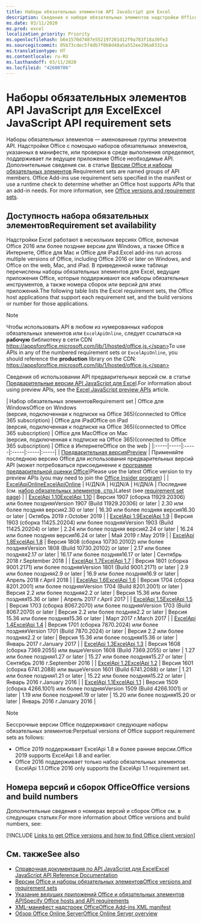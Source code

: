 ```yaml
---
title: Наборы обязательных элементов API JavaScript для Excel
description: Сведения о наборе обязательных элементов надстройки Office для сборок Excel
ms.date: 03/11/2020
ms.prod: excel
localization_priority: Priority
ms.openlocfilehash: b6e1570d7487e552197201d12f9a783f18a30fe3
ms.sourcegitcommit: 05b73cdec5f4db7f0b8d48a5a552ee296a0332ca
ms.translationtype: HT
ms.contentlocale: ru-RU
ms.lasthandoff: 03/11/2020
ms.locfileid: "42600706"
---
```

# <a name="excel-javascript-api-requirement-sets"></a><span data-ttu-id="1c155-103">Наборы обязательных элементов API JavaScript для Excel</span><span class="sxs-lookup"><span data-stu-id="1c155-103">Excel JavaScript API requirement sets</span></span>

<span data-ttu-id="1c155-p101">Наборы обязательных элементов — именованные группы элементов API. Надстройки Office с помощью наборов обязательных элементов, указанных в манифесте, или проверки в среде выполнения определяют, поддерживает ли ведущее приложение Office необходимые API. Дополнительные сведения см. в статье [Версии Office и наборы обязательных элементов](../../develop/office-versions-and-requirement-sets.md).</span><span class="sxs-lookup"><span data-stu-id="1c155-p101">Requirement sets are named groups of API members. Office Add-ins use requirement sets specified in the manifest or use a runtime check to determine whether an Office host supports APIs that an add-in needs. For more information, see [Office versions and requirement sets](../../develop/office-versions-and-requirement-sets.md).</span></span>

## <a name="requirement-set-availability"></a><span data-ttu-id="1c155-107">Доступность набора обязательных элементов</span><span class="sxs-lookup"><span data-stu-id="1c155-107">Requirement set availability</span></span>

<span data-ttu-id="1c155-108">Надстройки Excel работают в нескольких версиях Office, включая Office 2016 или более поздние версии для Windows, а также Office в Интернете, Office для Mac и Office для iPad.</span><span class="sxs-lookup"><span data-stu-id="1c155-108">Excel add-ins run across multiple versions of Office, including Office 2016 or later on Windows, and Office on the web, Mac, and iPad.</span></span> <span data-ttu-id="1c155-109">В приведенной ниже таблице перечислены наборы обязательных элементов для Excel, ведущие приложения Office, которые поддерживают все наборы обязательных инструментов, а также номера сборок или версий для этих приложений.</span><span class="sxs-lookup"><span data-stu-id="1c155-109">The following table lists the Excel requirement sets, the Office host applications that support each requirement set, and the build versions or number for those applications.</span></span>

> [!NOTE]
> <span data-ttu-id="1c155-110">Чтобы использовать API в любом из нумерованных наборов обязательных элементов или `ExcelApiOnline`, следует ссылаться на **рабочую** библиотеку в сети CDN https://appsforoffice.microsoft.com/lib/1/hosted/office.js.</span><span class="sxs-lookup"><span data-stu-id="1c155-110">To use APIs in any of the numbered requirement sets or `ExcelApiOnline`, you should reference the **production** library on the CDN: https://appsforoffice.microsoft.com/lib/1/hosted/office.js.</span></span>
>
> <span data-ttu-id="1c155-111">Сведения об использовании API предварительных версий см. в статье [Предварительные версии API JavaScript для Excel](excel-preview-apis.md).</span><span class="sxs-lookup"><span data-stu-id="1c155-111">For information about using preview APIs, see the [Excel JavaScript preview APIs](excel-preview-apis.md) article.</span></span>

|  <span data-ttu-id="1c155-112">Набор обязательных элементов</span><span class="sxs-lookup"><span data-stu-id="1c155-112">Requirement set</span></span>  |  <span data-ttu-id="1c155-113">Office для Windows</span><span class="sxs-lookup"><span data-stu-id="1c155-113">Office on Windows</span></span><br><span data-ttu-id="1c155-114">(версия, подключенная к подписке на Office 365)</span><span class="sxs-lookup"><span data-stu-id="1c155-114">(connected to Office 365 subscription)</span></span>  |  <span data-ttu-id="1c155-115">Office для iPad</span><span class="sxs-lookup"><span data-stu-id="1c155-115">Office on iPad</span></span><br><span data-ttu-id="1c155-116">(версия, подключенная к подписке на Office 365)</span><span class="sxs-lookup"><span data-stu-id="1c155-116">(connected to Office 365 subscription)</span></span>  |  <span data-ttu-id="1c155-117">Office для Mac</span><span class="sxs-lookup"><span data-stu-id="1c155-117">Office on Mac</span></span><br><span data-ttu-id="1c155-118">(версия, подключенная к подписке на Office 365)</span><span class="sxs-lookup"><span data-stu-id="1c155-118">(connected to Office 365 subscription)</span></span>  | <span data-ttu-id="1c155-119">Office в Интернете</span><span class="sxs-lookup"><span data-stu-id="1c155-119">Office on the web</span></span> |
|:-----|-----|:-----|:-----|:-----|:-----|
| [<span data-ttu-id="1c155-120">Предварительная версия</span><span class="sxs-lookup"><span data-stu-id="1c155-120">Preview</span></span>](excel-preview-apis.md)  | <span data-ttu-id="1c155-121">Применяйте последнюю версию Office для использования предварительных версий API (может потребоваться присоединение к [программе предварительной оценки Office](https://products.office.com/office-insider))</span><span class="sxs-lookup"><span data-stu-id="1c155-121">Please use the latest Office version to try preview APIs (you may need to join the [Office Insider program](https://products.office.com/office-insider))</span></span> |
| [<span data-ttu-id="1c155-122">ExcelApiOnline</span><span class="sxs-lookup"><span data-stu-id="1c155-122">ExcelApiOnline</span></span>](excel-api-online-requirement-set.md) | <span data-ttu-id="1c155-123">Н/Д</span><span class="sxs-lookup"><span data-stu-id="1c155-123">N/A</span></span> | <span data-ttu-id="1c155-124">Н/Д</span><span class="sxs-lookup"><span data-stu-id="1c155-124">N/A</span></span> | <span data-ttu-id="1c155-125">Н/Д</span><span class="sxs-lookup"><span data-stu-id="1c155-125">N/A</span></span> | <span data-ttu-id="1c155-126">Последние (см. [набор обязательных элементов, стр.](./excel-api-online-requirement-set.md))</span><span class="sxs-lookup"><span data-stu-id="1c155-126">Latest (see [requirement set page](./excel-api-online-requirement-set.md))</span></span> |
| [<span data-ttu-id="1c155-127">ExcelApi 1.10</span><span class="sxs-lookup"><span data-stu-id="1c155-127">ExcelApi 1.10</span></span>](excel-api-1-10-requirement-set.md) | <span data-ttu-id="1c155-128">Версия 1907 (сборка 11929.20306) или более поздняя</span><span class="sxs-lookup"><span data-stu-id="1c155-128">Version 1907 (Build 11929.20306) or later</span></span> | <span data-ttu-id="1c155-129">2.30 или более поздняя версия</span><span class="sxs-lookup"><span data-stu-id="1c155-129">2.30 or later</span></span> | <span data-ttu-id="1c155-130">16.30 или более поздняя версия</span><span class="sxs-lookup"><span data-stu-id="1c155-130">16.30 or later</span></span> | <span data-ttu-id="1c155-131">Октябрь 2019 г.</span><span class="sxs-lookup"><span data-stu-id="1c155-131">October 2019</span></span> |
| [<span data-ttu-id="1c155-132">ExcelApi 1.9</span><span class="sxs-lookup"><span data-stu-id="1c155-132">ExcelApi 1.9</span></span>](excel-api-1-9-requirement-set.md)  | <span data-ttu-id="1c155-133">Версия 1903 (сборка 11425.20204) или более поздняя</span><span class="sxs-lookup"><span data-stu-id="1c155-133">Version 1903 (Build 11425.20204) or later</span></span> | <span data-ttu-id="1c155-134">2.24 или более поздняя версия</span><span class="sxs-lookup"><span data-stu-id="1c155-134">2.24 or later</span></span> | <span data-ttu-id="1c155-135">16.24 или более поздняя версия</span><span class="sxs-lookup"><span data-stu-id="1c155-135">16.24 or later</span></span> | <span data-ttu-id="1c155-136">Май 2019 г.</span><span class="sxs-lookup"><span data-stu-id="1c155-136">May 2019</span></span> |
| [<span data-ttu-id="1c155-137">ExcelApi 1.8</span><span class="sxs-lookup"><span data-stu-id="1c155-137">ExcelApi 1.8</span></span>](excel-api-1-8-requirement-set.md)  | <span data-ttu-id="1c155-138">Версия 1808 (сборка 10730.20102) или более поздняя</span><span class="sxs-lookup"><span data-stu-id="1c155-138">Version 1808 (Build 10730.20102) or later</span></span> | <span data-ttu-id="1c155-139">2.17 или более поздняя</span><span class="sxs-lookup"><span data-stu-id="1c155-139">2.17 or later</span></span> | <span data-ttu-id="1c155-140">16.17 или более поздняя</span><span class="sxs-lookup"><span data-stu-id="1c155-140">16.17 or later</span></span> | <span data-ttu-id="1c155-141">Сентябрь 2018 г.</span><span class="sxs-lookup"><span data-stu-id="1c155-141">September 2018</span></span> |
| [<span data-ttu-id="1c155-142">ExcelApi 1.7</span><span class="sxs-lookup"><span data-stu-id="1c155-142">ExcelApi 1.7</span></span>](excel-api-1-7-requirement-set.md)  | <span data-ttu-id="1c155-143">Версия 1801 (сборка 9001.2171) или более поздняя</span><span class="sxs-lookup"><span data-stu-id="1c155-143">Version 1801 (Build 9001.2171) or later</span></span>   | <span data-ttu-id="1c155-144">2.9 или более поздняя</span><span class="sxs-lookup"><span data-stu-id="1c155-144">2.9 or later</span></span>  | <span data-ttu-id="1c155-145">16.9 или более поздняя</span><span class="sxs-lookup"><span data-stu-id="1c155-145">16.9 or later</span></span>  | <span data-ttu-id="1c155-146">Апрель 2018 г.</span><span class="sxs-lookup"><span data-stu-id="1c155-146">April 2018</span></span> |
| [<span data-ttu-id="1c155-147">ExcelApi 1.6</span><span class="sxs-lookup"><span data-stu-id="1c155-147">ExcelApi 1.6</span></span>](excel-api-1-6-requirement-set.md)  | <span data-ttu-id="1c155-148">Версия 1704 (сборка 8201.2001) или более поздняя</span><span class="sxs-lookup"><span data-stu-id="1c155-148">Version 1704 (Build 8201.2001) or later</span></span>   | <span data-ttu-id="1c155-149">Версия 2.2 или более поздняя</span><span class="sxs-lookup"><span data-stu-id="1c155-149">2.2 or later</span></span>  | <span data-ttu-id="1c155-150">Версия 15.36 или более поздняя</span><span class="sxs-lookup"><span data-stu-id="1c155-150">15.36 or later</span></span> | <span data-ttu-id="1c155-151">Апрель 2017 г.</span><span class="sxs-lookup"><span data-stu-id="1c155-151">April 2017</span></span> |
| [<span data-ttu-id="1c155-152">ExcelApi 1.5</span><span class="sxs-lookup"><span data-stu-id="1c155-152">ExcelApi 1.5</span></span>](excel-api-1-5-requirement-set.md)  | <span data-ttu-id="1c155-153">Версия 1703 (сборка 8067.2070) или более поздняя</span><span class="sxs-lookup"><span data-stu-id="1c155-153">Version 1703 (Build 8067.2070) or later</span></span>   | <span data-ttu-id="1c155-154">Версия 2.2 или более поздняя</span><span class="sxs-lookup"><span data-stu-id="1c155-154">2.2 or later</span></span>  | <span data-ttu-id="1c155-155">Версия 15.36 или более поздняя</span><span class="sxs-lookup"><span data-stu-id="1c155-155">15.36 or later</span></span> | <span data-ttu-id="1c155-156">Март 2017 г.</span><span class="sxs-lookup"><span data-stu-id="1c155-156">March 2017</span></span> |
| [<span data-ttu-id="1c155-157">ExcelApi 1.4</span><span class="sxs-lookup"><span data-stu-id="1c155-157">ExcelApi 1.4</span></span>](excel-api-1-4-requirement-set.md)  | <span data-ttu-id="1c155-158">Версия 1701 (сборка 7870.2024) или более поздняя</span><span class="sxs-lookup"><span data-stu-id="1c155-158">Version 1701 (Build 7870.2024) or later</span></span>   | <span data-ttu-id="1c155-159">Версия 2.2 или более поздняя</span><span class="sxs-lookup"><span data-stu-id="1c155-159">2.2 or later</span></span>  | <span data-ttu-id="1c155-160">Версия 15.36 или более поздняя</span><span class="sxs-lookup"><span data-stu-id="1c155-160">15.36 or later</span></span> | <span data-ttu-id="1c155-161">Январь 2017 г.</span><span class="sxs-lookup"><span data-stu-id="1c155-161">January 2017</span></span> |
| [<span data-ttu-id="1c155-162">ExcelApi 1.3</span><span class="sxs-lookup"><span data-stu-id="1c155-162">ExcelApi 1.3</span></span>](excel-api-1-3-requirement-set.md)  | <span data-ttu-id="1c155-163">Версия 1608 (сборка 7369.2055) или выше</span><span class="sxs-lookup"><span data-stu-id="1c155-163">Version 1608 (Build 7369.2055) or later</span></span>   | <span data-ttu-id="1c155-164">1.27 или более поздняя</span><span class="sxs-lookup"><span data-stu-id="1c155-164">1.27 or later</span></span> | <span data-ttu-id="1c155-165">15.27 или более поздняя</span><span class="sxs-lookup"><span data-stu-id="1c155-165">15.27 or later</span></span> | <span data-ttu-id="1c155-166">Сентябрь 2016 г.</span><span class="sxs-lookup"><span data-stu-id="1c155-166">September 2016</span></span> |
| [<span data-ttu-id="1c155-167">ExcelApi 1.2</span><span class="sxs-lookup"><span data-stu-id="1c155-167">ExcelApi 1.2</span></span>](excel-api-1-2-requirement-set.md)  | <span data-ttu-id="1c155-168">Версия 1601 (сборка 6741.2088) или выше</span><span class="sxs-lookup"><span data-stu-id="1c155-168">Version 1601 (Build 6741.2088) or later</span></span>   | <span data-ttu-id="1c155-169">1.21 или более поздняя</span><span class="sxs-lookup"><span data-stu-id="1c155-169">1.21 or later</span></span> | <span data-ttu-id="1c155-170">15.22 или более поздняя</span><span class="sxs-lookup"><span data-stu-id="1c155-170">15.22 or later</span></span> | <span data-ttu-id="1c155-171">Январь 2016 г.</span><span class="sxs-lookup"><span data-stu-id="1c155-171">January 2016</span></span> |
| [<span data-ttu-id="1c155-172">ExcelApi 1.1</span><span class="sxs-lookup"><span data-stu-id="1c155-172">ExcelApi 1.1</span></span>](excel-api-1-1-requirement-set.md)  | <span data-ttu-id="1c155-173">Версия 1509 (сборка 4266.1001) или более поздняя</span><span class="sxs-lookup"><span data-stu-id="1c155-173">Version 1509 (Build 4266.1001) or later</span></span>   | <span data-ttu-id="1c155-174">1.19 или более поздняя</span><span class="sxs-lookup"><span data-stu-id="1c155-174">1.19 or later</span></span> | <span data-ttu-id="1c155-175">15.20 или более поздняя</span><span class="sxs-lookup"><span data-stu-id="1c155-175">15.20 or later</span></span> | <span data-ttu-id="1c155-176">Январь 2016 г.</span><span class="sxs-lookup"><span data-stu-id="1c155-176">January 2016</span></span> |

> [!NOTE]
> <span data-ttu-id="1c155-177">Бессрочные версии Office поддерживают следующие наборы обязательных элементов:</span><span class="sxs-lookup"><span data-stu-id="1c155-177">Perpetual versions of Office support requirement sets as follows:</span></span>
>
> - <span data-ttu-id="1c155-178">Office 2019 поддерживает ExcelApi 1.8 и более ранние версии.</span><span class="sxs-lookup"><span data-stu-id="1c155-178">Office 2019 supports ExcelApi 1.8 and earlier.</span></span>
> - <span data-ttu-id="1c155-179">Office 2016 поддерживает только набор обязательных элементов ExcelApi 1.1.</span><span class="sxs-lookup"><span data-stu-id="1c155-179">Office 2016 only supports the ExcelApi 1.1 requirement set.</span></span>

## <a name="office-versions-and-build-numbers"></a><span data-ttu-id="1c155-180">Номера версий и сборок Office</span><span class="sxs-lookup"><span data-stu-id="1c155-180">Office versions and build numbers</span></span>

<span data-ttu-id="1c155-181">Дополнительные сведения о номерах версий и сборок Office см. в следующих статьях:</span><span class="sxs-lookup"><span data-stu-id="1c155-181">For more information about Office versions and build numbers, see:</span></span>

[!INCLUDE [Links to get Office versions and how to find Office client version](../../includes/links-get-office-versions-builds.md)]

## <a name="see-also"></a><span data-ttu-id="1c155-182">См. также</span><span class="sxs-lookup"><span data-stu-id="1c155-182">See also</span></span>

- [<span data-ttu-id="1c155-183">Справочная документация по API JavaScript для Excel</span><span class="sxs-lookup"><span data-stu-id="1c155-183">Excel JavaScript API Reference Documentation</span></span>](/javascript/api/excel)
- [<span data-ttu-id="1c155-184">Версии Office и наборы обязательных элементов</span><span class="sxs-lookup"><span data-stu-id="1c155-184">Office versions and requirement sets</span></span>](../../develop/office-versions-and-requirement-sets.md)
- [<span data-ttu-id="1c155-185">Указание ведущих приложений Office и обязательных элементов API</span><span class="sxs-lookup"><span data-stu-id="1c155-185">Specify Office hosts and API requirements</span></span>](../../develop/specify-office-hosts-and-api-requirements.md)
- [<span data-ttu-id="1c155-186">XML-манифест надстроек Office</span><span class="sxs-lookup"><span data-stu-id="1c155-186">Office Add-ins XML manifest</span></span>](../../develop/add-in-manifests.md)
- [<span data-ttu-id="1c155-187">Обзор Office Online Server</span><span class="sxs-lookup"><span data-stu-id="1c155-187">Office Online Server overview</span></span>](/officeonlineserver/office-online-server-overview)
